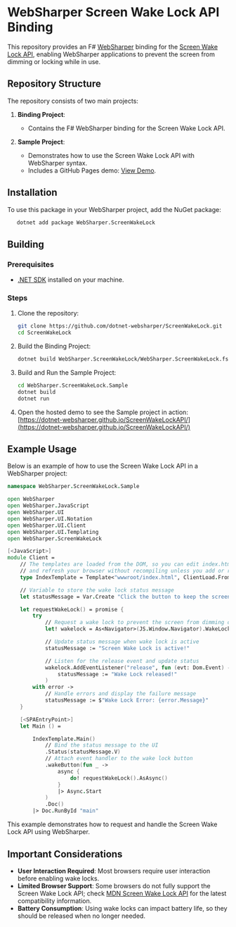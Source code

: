 # WebSharper Screen Wake Lock API Binding

This repository provides an F# [WebSharper](https://websharper.com/) binding for the [Screen Wake Lock API](https://developer.mozilla.org/en-US/docs/Web/API/Screen_Wake_Lock_API), enabling WebSharper applications to prevent the screen from dimming or locking while in use.

## Repository Structure

The repository consists of two main projects:

1. **Binding Project**:

   - Contains the F# WebSharper binding for the Screen Wake Lock API.

2. **Sample Project**:
   - Demonstrates how to use the Screen Wake Lock API with WebSharper syntax.
   - Includes a GitHub Pages demo: [View Demo](https://dotnet-websharper.github.io/ScreenWakeLockAPI/).

## Installation

To use this package in your WebSharper project, add the NuGet package:

```bash
   dotnet add package WebSharper.ScreenWakeLock
```

## Building

### Prerequisites

- [.NET SDK](https://dotnet.microsoft.com/download) installed on your machine.

### Steps

1. Clone the repository:

   ```bash
   git clone https://github.com/dotnet-websharper/ScreenWakeLock.git
   cd ScreenWakeLock
   ```

2. Build the Binding Project:

   ```bash
   dotnet build WebSharper.ScreenWakeLock/WebSharper.ScreenWakeLock.fsproj
   ```

3. Build and Run the Sample Project:

   ```bash
   cd WebSharper.ScreenWakeLock.Sample
   dotnet build
   dotnet run
   ```

4. Open the hosted demo to see the Sample project in action:
   [https://dotnet-websharper.github.io/ScreenWakeLockAPI/](https://dotnet-websharper.github.io/ScreenWakeLockAPI/)

## Example Usage

Below is an example of how to use the Screen Wake Lock API in a WebSharper project:

```fsharp
namespace WebSharper.ScreenWakeLock.Sample

open WebSharper
open WebSharper.JavaScript
open WebSharper.UI
open WebSharper.UI.Notation
open WebSharper.UI.Client
open WebSharper.UI.Templating
open WebSharper.ScreenWakeLock

[<JavaScript>]
module Client =
    // The templates are loaded from the DOM, so you can edit index.html
    // and refresh your browser without recompiling unless you add or remove holes.
    type IndexTemplate = Template<"wwwroot/index.html", ClientLoad.FromDocument>

    // Variable to store the wake lock status message
    let statusMessage = Var.Create "Click the button to keep the screen awake."

    let requestWakeLock() = promise {
        try
            // Request a wake lock to prevent the screen from dimming or locking
            let! wakelock = As<Navigator>(JS.Window.Navigator).WakeLock.Request("screen")

            // Update status message when wake lock is active
            statusMessage := "Screen Wake Lock is active!"

            // Listen for the release event and update status
            wakelock.AddEventListener("release", fun (evt: Dom.Event) ->
                statusMessage := "Wake Lock released!"
            )
        with error ->
            // Handle errors and display the failure message
            statusMessage := $"Wake Lock Error: {error.Message}"
    }

    [<SPAEntryPoint>]
    let Main () =

        IndexTemplate.Main()
            // Bind the status message to the UI
            .Status(statusMessage.V)
            // Attach event handler to the wake lock button
            .wakeButton(fun _ ->
                async {
                    do! requestWakeLock().AsAsync()
                }
                |> Async.Start
            )
            .Doc()
        |> Doc.RunById "main"
```

This example demonstrates how to request and handle the Screen Wake Lock API using WebSharper.

## Important Considerations

- **User Interaction Required**: Most browsers require user interaction before enabling wake locks.
- **Limited Browser Support**: Some browsers do not fully support the Screen Wake Lock API; check [MDN Screen Wake Lock API](https://developer.mozilla.org/en-US/docs/Web/API/Screen_Wake_Lock_API) for the latest compatibility information.
- **Battery Consumption**: Using wake locks can impact battery life, so they should be released when no longer needed.
